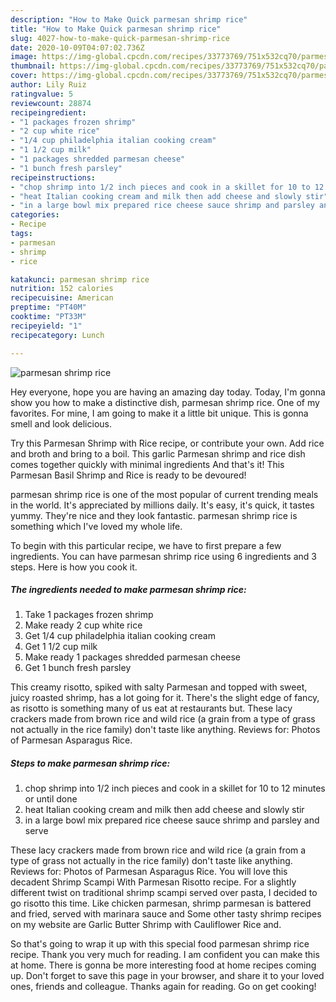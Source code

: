 ```yaml
---
description: "How to Make Quick parmesan shrimp rice"
title: "How to Make Quick parmesan shrimp rice"
slug: 4027-how-to-make-quick-parmesan-shrimp-rice
date: 2020-10-09T04:07:02.736Z
image: https://img-global.cpcdn.com/recipes/33773769/751x532cq70/parmesan-shrimp-rice-recipe-main-photo.jpg
thumbnail: https://img-global.cpcdn.com/recipes/33773769/751x532cq70/parmesan-shrimp-rice-recipe-main-photo.jpg
cover: https://img-global.cpcdn.com/recipes/33773769/751x532cq70/parmesan-shrimp-rice-recipe-main-photo.jpg
author: Lily Ruiz
ratingvalue: 5
reviewcount: 28874
recipeingredient:
- "1 packages frozen shrimp"
- "2 cup white rice"
- "1/4 cup philadelphia italian cooking cream"
- "1 1/2 cup milk"
- "1 packages shredded parmesan cheese"
- "1 bunch fresh parsley"
recipeinstructions:
- "chop shrimp into 1/2 inch pieces and cook in a skillet for 10 to 12 minutes or until done"
- "heat Italian cooking cream and milk then add cheese and slowly stir"
- "in a large bowl mix prepared rice cheese sauce shrimp and parsley and serve"
categories:
- Recipe
tags:
- parmesan
- shrimp
- rice

katakunci: parmesan shrimp rice 
nutrition: 152 calories
recipecuisine: American
preptime: "PT40M"
cooktime: "PT33M"
recipeyield: "1"
recipecategory: Lunch

---
```



![parmesan shrimp rice](https://img-global.cpcdn.com/recipes/33773769/751x532cq70/parmesan-shrimp-rice-recipe-main-photo.jpg)

Hey everyone, hope you are having an amazing day today. Today, I'm gonna show you how to make a distinctive dish, parmesan shrimp rice. One of my favorites. For mine, I am going to make it a little bit unique. This is gonna smell and look delicious.

Try this Parmesan Shrimp with Rice recipe, or contribute your own. Add rice and broth and bring to a boil. This garlic Parmesan shrimp and rice dish comes together quickly with minimal ingredients And that&#39;s it! This Parmesan Basil Shrimp and Rice is ready to be devoured!

parmesan shrimp rice is one of the most popular of current trending meals in the world. It's appreciated by millions daily. It's easy, it's quick, it tastes yummy. They're nice and they look fantastic. parmesan shrimp rice is something which I've loved my whole life.


To begin with this particular recipe, we have to first prepare a few ingredients. You can have parmesan shrimp rice using 6 ingredients and 3 steps. Here is how you cook it.

<!--inarticleads1-->

##### The ingredients needed to make parmesan shrimp rice:

1. Take 1 packages frozen shrimp
1. Make ready 2 cup white rice
1. Get 1/4 cup philadelphia italian cooking cream
1. Get 1 1/2 cup milk
1. Make ready 1 packages shredded parmesan cheese
1. Get 1 bunch fresh parsley


This creamy risotto, spiked with salty Parmesan and topped with sweet, juicy roasted shrimp, has a lot going for it. There&#39;s the slight edge of fancy, as risotto is something many of us eat at restaurants but. These lacy crackers made from brown rice and wild rice (a grain from a type of grass not actually in the rice family) don&#39;t taste like anything. Reviews for: Photos of Parmesan Asparagus Rice. 

<!--inarticleads2-->

##### Steps to make parmesan shrimp rice:

1. chop shrimp into 1/2 inch pieces and cook in a skillet for 10 to 12 minutes or until done
1. heat Italian cooking cream and milk then add cheese and slowly stir
1. in a large bowl mix prepared rice cheese sauce shrimp and parsley and serve


These lacy crackers made from brown rice and wild rice (a grain from a type of grass not actually in the rice family) don&#39;t taste like anything. Reviews for: Photos of Parmesan Asparagus Rice. You will love this decadent Shrimp Scampi With Parmesan Risotto recipe. For a slightly different twist on traditional shrimp scampi served over pasta, I decided to go risotto this time. Like chicken parmesan, shrimp parmesan is battered and fried, served with marinara sauce and Some other tasty shrimp recipes on my website are Garlic Butter Shrimp with Cauliflower Rice and. 

So that's going to wrap it up with this special food parmesan shrimp rice recipe. Thank you very much for reading. I am confident you can make this at home. There is gonna be more interesting food at home recipes coming up. Don't forget to save this page in your browser, and share it to your loved ones, friends and colleague. Thanks again for reading. Go on get cooking!
